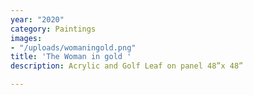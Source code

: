 ```yaml
---
year: "2020"
category: Paintings
images:
- "/uploads/womaningold.png"
title: 'The Woman in gold '
description: Acrylic and Golf Leaf on panel 48”x 48”

---
```

